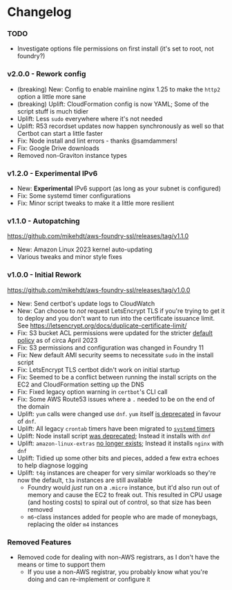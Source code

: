 # Changelog

### TODO

- Investigate options file permissions on first install (it's set to root, not foundry?)

### v2.0.0 - Rework config

- (breaking) New: Config to enable mainline nginx 1.25 to make the `http2` option a little more sane
- (breaking) Uplift: CloudFormation config is now YAML; Some of the script stuff is much tidier
- Uplift: Less `sudo` everywhere where it's not needed
- Uplift: R53 recordset updates now happen synchronously as well so that Certbot can start a little faster
- Fix: Node install and lint errors - thanks @samdammers!
- Fix: Google Drive downloads
- Removed non-Graviton instance types

### v1.2.0 - Experimental IPv6

- New: **Experimental** IPv6 support (as long as your subnet is configured)
- Fix: Some systemd timer configurations
- Fix: Minor script tweaks to make it a little more resilient

### v1.1.0 - Autopatching

https://github.com/mikehdt/aws-foundry-ssl/releases/tag/v1.1.0

- New: Amazon Linux 2023 kernel auto-updating
- Various tweaks and minor style fixes

### v1.0.0 - Initial Rework

https://github.com/mikehdt/aws-foundry-ssl/releases/tag/v1.0.0

- New: Send certbot's update logs to CloudWatch
- New: Can choose to _not_ request LetsEncrypt TLS if you're trying to get it to deploy and you don't want to run into the certificate issuance limit. See https://letsencrypt.org/docs/duplicate-certificate-limit/
- Fix: S3 bucket ACL permissions were updated for the stricter [default policy](https://aws.amazon.com/about-aws/whats-new/2022/12/amazon-s3-automatically-enable-block-public-access-disable-access-control-lists-buckets-april-2023/) as of circa April 2023
- Fix: S3 permissions and configuration was changed in Foundry 11
- Fix: New default AMI security seems to necessitate `sudo` in the install script
- Fix: LetsEncrypt TLS certbot didn't work on initial startup
- Fix: Seemed to be a conflict between running the install scripts on the EC2 and CloudFormation setting up the DNS
- Fix: Fixed legacy option warning in `certbot`'s CLI call
- Fix: Some AWS Route53 issues where a `.` needed to be on the end of the domain
- Uplift: `yum` calls were changed use `dnf`. `yum` itself [is deprecated](https://github.com/rpm-software-management/yum) in favour of `dnf`.
- Uplift: All legacy `crontab` timers have been migrated to [`systemd` timers](https://wiki.archlinux.org/title/Systemd/Timers)
- Uplift: Node install script [was deprecated](https://github.com/nodesource/distributions); Instead it installs with `dnf`
- Uplift: `amazon-linux-extras` [no longer exists](https://aws.amazon.com/linux/amazon-linux-2023/faqs/); Instead it installs `nginx` with `dnf`
- Uplift: Tidied up some other bits and pieces, added a few extra echoes to help diagnose logging
- Uplift: `t4g` instances are cheaper for very similar workloads so they're now the default, `t3a` instances are still available
  - Foundry would _just_ run on a `.micro` instance, but it'd also run out of memory and cause the EC2 to freak out. This resulted in CPU usage (and hosting costs) to spiral out of control, so that size has been removed
  - `m6`-class instances added for people who are made of moneybags, replacing the older `m4` instances

### Removed Features

- Removed code for dealing with non-AWS registrars, as I don't have the means or time to support them
  - If you use a non-AWS registrar, you probably know what you're doing and can re-implement or configure it
